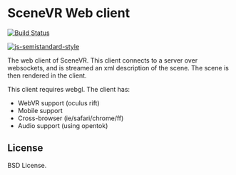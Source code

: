 # SceneVR Web client

[![Build Status](https://travis-ci.org/scenevr/client.svg?branch=master)](https://travis-ci.org/scenevr/client)

[![js-semistandard-style](https://cdn.rawgit.com/flet/semistandard/master/badge.svg)](https://github.com/flet/semistandard)

The web client of SceneVR. This client connects to a server over websockets, and is streamed an xml description of the scene. The scene is then rendered in the client.

This client requires webgl. The client has:

* WebVR support (oculus rift)
* Mobile support
* Cross-browser (ie/safari/chrome/ff)
* Audio support (using opentok)

## License

BSD License.
